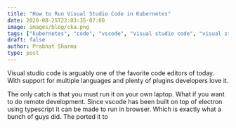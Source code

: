 ```yaml
---
title: "How to Run Visual Studio Code in Kubernetes"
date: 2020-08-25T22:03:35-07:00
image: images/blog/cka.png
tags: ["kubernetes", "code", "vscode", "visual studio code", "visual studio"]
draft: false
author: Prabhat Sharma
type: post
---
```


Visual studio code is arguably one of the favorite code editors of today. With support for multiple languages and plenty of plugins developers love it. 

The only catch is that you must run it on your own laptop. What if you want to do remote development. Since vscode has been built on top of electron using typescript it can be made to run in browser. Which is exactly what a bunch of guys did. The ported it to 


